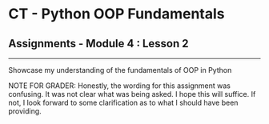 # CT - Python OOP Fundamentals

## Assignments - Module 4 : Lesson 2

---

Showcase my understanding of the fundamentals of OOP in Python

NOTE FOR GRADER: Honestly, the wording for this assignment was confusing. It was not clear what was being asked. I hope this will suffice. If not, I look forward to some clarification as to what I should have been providing.